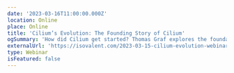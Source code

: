 ```yaml
---
date: '2023-03-16T11:00:00.000Z'
location: Online
place: Online
title: 'Cilium’s Evolution: The Founding Story of Cilium'
ogSummary: 'How did Cilium get started? Thomas Graf explores the foundation story of the Cilium open source project'
externalUrl: 'https://isovalent.com/2023-03-15-cilium-evolution-webinar/'
type: Webinar
isFeatured: false
---
```

